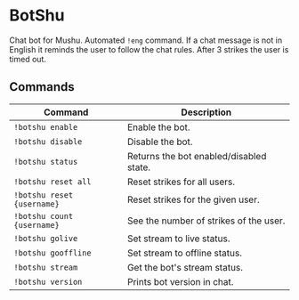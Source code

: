 # BotShu

Chat bot for Mushu. Automated `!eng` command. If a chat message is not in English it reminds the user to follow the chat rules. After 3 strikes the user is timed out.

## Commands

| Command                    | Description                             |
| -------------------------- | --------------------------------------- |
| `!botshu enable`           | Enable the bot.                         |
| `!botshu disable`          | Disable the bot.                        |
| `!botshu status`           | Returns the bot enabled/disabled state. |
| `!botshu reset all`        | Reset strikes for all users.            |
| `!botshu reset {username}` | Reset strikes for the given user.       |
| `!botshu count {username}` | See the number of strikes of the user.  |
| `!botshu golive`           | Set stream to live status.              |
| `!botshu gooffline`        | Set stream to offline status.           |
| `!botshu stream`           | Get the bot's stream status.            |
| `!botshu version`          | Prints bot version in chat.             |
